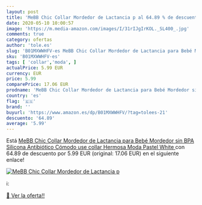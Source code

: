 ```yaml
---
layout: post
title: 'MeBB Chic Collar Mordedor de Lactancia p al 64.89 % de descuento'
date: 2020-05-10 10:00:57
image: 'https://m.media-amazon.com/images/I/31rIJgIrKOL._SL400_.jpg'
comments: true
category: ofertas
author: 'tole.es'
slug: 'B01MXWWHFV-es MeBB Chic Collar Mordedor de Lactancia para Bebé Mordedor...'
sku: 'B01MXWWHFV-es'
tags: [ 'collar','moda', ]
actualPrice: 5.99 EUR
currency: EUR
price: 5.99
comparePrice: 17.06 EUR
prodname: 'MeBB Chic Collar Mordedor de Lactancia para Bebé Mordedor sin BPA Silicona Antibiótico Cómodo use collar  Hermosa Moda  Pastel White '
country: 'es'
flag: '🇪🇸'
brand: ''
buyurl: 'https://www.amazon.es/dp/B01MXWWHFV/?tag=tolees-21'
descuento: '64.89'
average: '5.99'
---
```


Está [MeBB Chic Collar Mordedor de Lactancia para Bebé Mordedor sin BPA Silicona Antibiótico Cómodo use collar  Hermosa Moda  Pastel White ](https://www.amazon.es/dp/B01MXWWHFV/?tag=tolees-21) con 64.89 de descuento por 5.99 EUR (original: 17.06 EUR) en el siguiente enlace!

[![MeBB Chic Collar Mordedor de Lactancia p](https://m.media-amazon.com/images/I/31rIJgIrKOL._SL400_.jpg)](https://www.amazon.es/dp/B01MXWWHFV/?tag=tolees-21)

ℹ️:


[🛒 Ver la oferta!!](https://www.amazon.es/dp/B01MXWWHFV/?tag=tolees-21)
